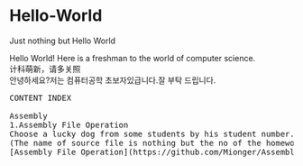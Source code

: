 # Hello-World
Just nothing but Hello World  


Hello World!
Here is a freshman to the world of computer science.  
计科萌新，请多关照  
안녕하세요?저는 컴퓨터공학 초보자있급니다.잘 부탁 드립니다.

<pre>
CONTENT INDEX

Assembly
1.Assembly File Operation
Choose a lucky dog from some students by his student number.
(The name of source file is nothing but the no of the homework)
[Assembly File Operation](https://github.com/Mionger/Assembly/blob/master/project/K.ASM "Assembly File Operation")  
</pre>
